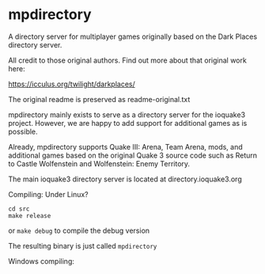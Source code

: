 # mpdirectory
A directory server for multiplayer games originally based on the Dark Places directory server.

All credit to those original authors.
Find out more about that original work here:

https://icculus.org/twilight/darkplaces/

The original readme is preserved as readme-original.txt

mpdirectory mainly exists to serve as a directory server for the ioquake3 project.
However, we are happy to add support for additional games as is possible.

Already, mpdirectory supports Quake III: Arena, Team Arena, mods, and additional games based
on the original Quake 3 source code such as Return to Castle Wolfenstein and Wolfenstein: 
Enemy Territory.

The main ioquake3 directory server is located at directory.ioquake3.org

Compiling:
Under Linux?
```
cd src
make release
```
or `make debug` 
to compile the debug version

The resulting binary is just called `mpdirectory`

Windows compiling:
